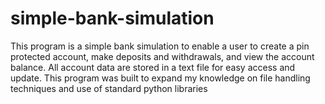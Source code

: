 # simple-bank-simulation
This program is a simple bank simulation to enable a user to create a pin protected account, make deposits and withdrawals, and view the account balance. All account data are stored in a text file for easy access and update. This program was built to expand my knowledge on file handling techniques and use of standard python libraries
